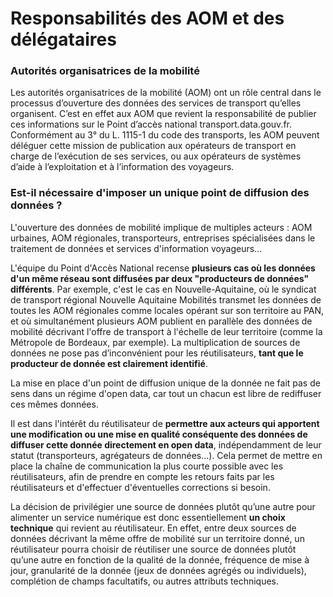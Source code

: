 # Responsabilités des AOM et des délégataires

### &#xD;Autorités organisatrices de la mobilité

Les autorités organisatrices de la mobilité (AOM) ont un rôle central dans le processus d’ouverture des données des services de transport qu’elles organisent. C’est en effet aux AOM que revient la responsabilité de publier ces informations sur le Point d’accès national transport.data.gouv.fr. Conformément au 3° du L. 1115-1 du code des transports, les AOM peuvent déléguer cette mission de publication aux opérateurs de transport en charge de l’exécution de ses services, ou aux opérateurs de systèmes d’aide à l’exploitation et à l’information des voyageurs.



### Est-il nécessaire d'imposer un unique point de diffusion des données ?

L'ouverture des données de mobilité implique de multiples acteurs : AOM urbaines, AOM régionales, transporteurs, entreprises spécialisées dans le traitement de données et services d'information voyageurs...

L'équipe du Point d'Accès National recense **plusieurs cas où les données d'un même réseau sont diffusées par deux "producteurs de données" différents**. Par exemple, c'est le cas en Nouvelle-Aquitaine, où le syndicat de transport régional Nouvelle Aquitaine Mobilités transmet les données de toutes les AOM régionales comme locales opérant sur son territoire au PAN, et où simultanément plusieurs AOM publient en parallèle des données de mobilité décrivant l'offre de transport à l'échelle de leur territoire (comme la Métropole de Bordeaux, par exemple). La multiplication de sources de données ne pose pas d’inconvénient pour les réutilisateurs, **tant que le producteur de donnée est clairement identifié**.

La mise en place d'un point de diffusion unique de la donnée ne fait pas de sens dans un régime d'open data, car tout un chacun est libre de rediffuser ces mêmes données.

Il est dans l'intérêt du réutilisateur de **permettre aux acteurs qui apportent une modification ou une mise en qualité conséquente des données de diffuser cette donnée directement en open data**, indépendamment de leur statut (transporteurs, agrégateurs de données...). Cela permet de mettre en place la chaîne de communication la plus courte possible avec les réutilisateurs, afin de prendre en compte les retours faits par les réutilisateurs et d'effectuer d'éventuelles corrections si besoin.

La décision de privilégier une source de données plutôt qu’une autre pour alimenter un service numérique est donc essentiellement **un choix technique** qui revient au réutilisateur. En effet, entre deux sources de données décrivant la même offre de mobilité sur un territoire donné, un réutilisateur pourra choisir de réutiliser une source de données plutôt qu’une autre en fonction de la qualité de la donnée, fréquence de mise à jour, granularité de la donnée (jeux de données agrégés ou individuels), complétion de champs facultatifs, ou autres attributs techniques.
